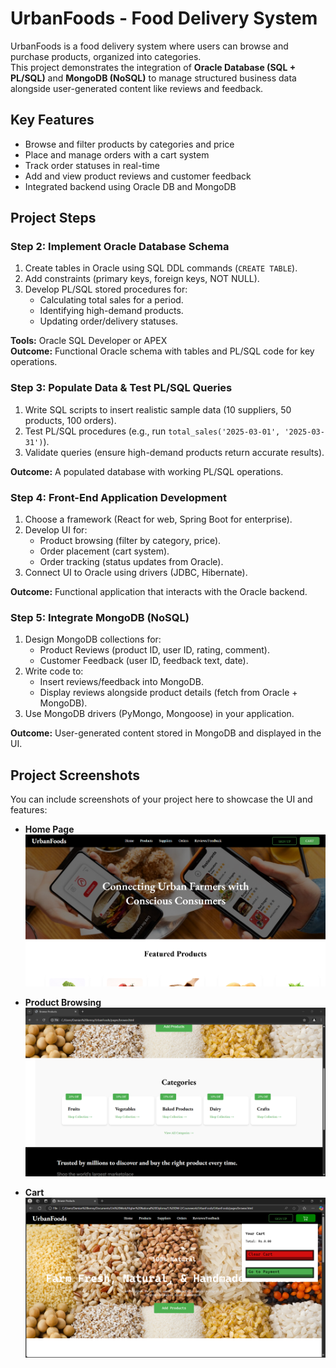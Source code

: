 # UrbanFoods - Food Delivery System

UrbanFoods is a food delivery system where users can browse and purchase products, organized into categories.  
This project demonstrates the integration of **Oracle Database (SQL + PL/SQL)** and **MongoDB (NoSQL)** to manage structured business data alongside user-generated content like reviews and feedback.

## Key Features

- Browse and filter products by categories and price
- Place and manage orders with a cart system
- Track order statuses in real-time
- Add and view product reviews and customer feedback
- Integrated backend using Oracle DB and MongoDB

## Project Steps

### Step 2: Implement Oracle Database Schema

1. Create tables in Oracle using SQL DDL commands (`CREATE TABLE`).
2. Add constraints (primary keys, foreign keys, NOT NULL).
3. Develop PL/SQL stored procedures for:
   - Calculating total sales for a period.
   - Identifying high-demand products.
   - Updating order/delivery statuses.

**Tools:** Oracle SQL Developer or APEX  
**Outcome:** Functional Oracle schema with tables and PL/SQL code for key operations.

### Step 3: Populate Data & Test PL/SQL Queries

1. Write SQL scripts to insert realistic sample data (10 suppliers, 50 products, 100 orders).
2. Test PL/SQL procedures (e.g., run `total_sales('2025-03-01', '2025-03-31')`).
3. Validate queries (ensure high-demand products return accurate results).

**Outcome:** A populated database with working PL/SQL operations.

### Step 4: Front-End Application Development

1. Choose a framework (React for web, Spring Boot for enterprise).
2. Develop UI for:
   - Product browsing (filter by category, price).
   - Order placement (cart system).
   - Order tracking (status updates from Oracle).
3. Connect UI to Oracle using drivers (JDBC, Hibernate).

**Outcome:** Functional application that interacts with the Oracle backend.

### Step 5: Integrate MongoDB (NoSQL)

1. Design MongoDB collections for:
   - Product Reviews (product ID, user ID, rating, comment).
   - Customer Feedback (user ID, feedback text, date).
2. Write code to:
   - Insert reviews/feedback into MongoDB.
   - Display reviews alongside product details (fetch from Oracle + MongoDB).
3. Use MongoDB drivers (PyMongo, Mongoose) in your application.

**Outcome:** User-generated content stored in MongoDB and displayed in the UI.

## Project Screenshots

You can include screenshots of your project here to showcase the UI and features:

- **Home Page**  
  ![Home Page](images/homepage.png)

- **Product Browsing**  
  ![Product Browsing](images/browsing_categories.png)

- **Cart**
  ![Cart](images/cart.png)
